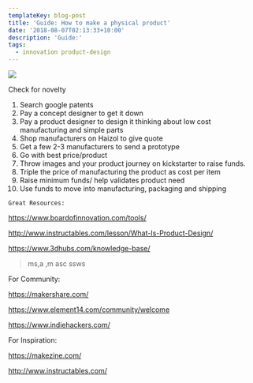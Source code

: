 ```yaml
---
templateKey: blog-post
title: 'Guide: How to make a physical product'
date: '2018-08-07T02:13:33+10:00'
description: 'Guide:'
tags:
  - innovation product-design
---
```

 

![](/img/physical-design.jpg)

Check for novelty

1. Search google patents
2. Pay a concept designer to get it down
3. Pay a product designer to design it thinking about low cost manufacturing and simple parts 
4. Shop manufacturers on Haizol to give quote
5. Get a few 2-3 manufacturers to send a prototype 
6. Go with best price/product
7. Throw images and your product journey on kickstarter to raise funds.
8. Triple the price of manufacturing the product as cost per item
9. Raise minimum funds/ help validates product need
10. Use funds to move into manufacturing, packaging and shipping

`Great Resources:`

https://www.boardofinnovation.com/tools/

http://www.instructables.com/lesson/What-Is-Product-Design/

https://www.3dhubs.com/knowledge-base/

> ms,a ,m asc 
> ssws

For Community:

https://makershare.com/

https://www.element14.com/community/welcome

https://www.indiehackers.com/ 

For Inspiration:

https://makezine.com/

http://www.instructables.com/
